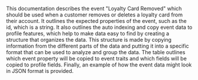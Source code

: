 This documentation describes the event "Loyalty Card Removed" which should be used when a customer removes or deletes a loyalty card from their account. It outlines the expected properties of the event, such as the id, which is a string. It also outlines the auto indexing and copy event data to profile features, which help to make data easy to find by creating a structure that organizes the data. This structure is made by copying information from the different parts of the data and putting it into a specific format that can be used to analyze and group the data. The table outlines which event property will be copied to event traits and which fields will be copied to profile fields. Finally, an example of how the event data might look in JSON format is provided.

